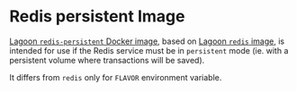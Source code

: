 # Redis persistent Image

[Lagoon `redis-persistent` Docker image](https://github.com/amazeeio/lagoon/blob/master/images/redis-persistent/Dockerfile),
based on [Lagoon `redis` image](redis.md), is
intended for use if the Redis service must be in `persistent` mode (ie. with a
persistent volume where transactions will be saved).

It differs from `redis` only for `FLAVOR` environment variable.
